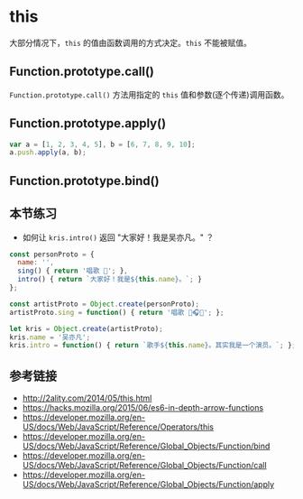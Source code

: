 # this

大部分情况下，`this` 的值由函数调用的方式决定。`this` 不能被赋值。

## Function.prototype.call()
`Function.prototype.call()` 方法用指定的 `this` 值和参数(逐个传递)调用函数。

## Function.prototype.apply()
```javascript
var a = [1, 2, 3, 4, 5], b = [6, 7, 8, 9, 10];
a.push.apply(a, b);
```

## Function.prototype.bind()

## 本节练习
* 如何让 `kris.intro()` 返回 "大家好！我是吴亦凡。" ？
```javascript
const personProto = {
  name: '',
  sing() { return '唱歌 🎤'; },
  intro() { return `大家好！我是${this.name}。`; }
};

const artistProto = Object.create(personProto);
artistProto.sing = function() { return '唱歌 🎤🎧🎸'; };

let kris = Object.create(artistProto);
kris.name = '吴亦凡';
kris.intro = function() { return `歌手${this.name}。其实我是一个演员。`; };
```


## 参考链接
* http://2ality.com/2014/05/this.html
* https://hacks.mozilla.org/2015/06/es6-in-depth-arrow-functions
* https://developer.mozilla.org/en-US/docs/Web/JavaScript/Reference/Operators/this
* https://developer.mozilla.org/en-US/docs/Web/JavaScript/Reference/Global_Objects/Function/bind
* https://developer.mozilla.org/en-US/docs/Web/JavaScript/Reference/Global_Objects/Function/call
* https://developer.mozilla.org/en-US/docs/Web/JavaScript/Reference/Global_Objects/Function/apply

